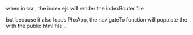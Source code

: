 when in ssr , the index.ejs will render the indexRouter file

but because it also loads PhxApp, the navigateTo function will populate the <body id="page"> with the public html file...